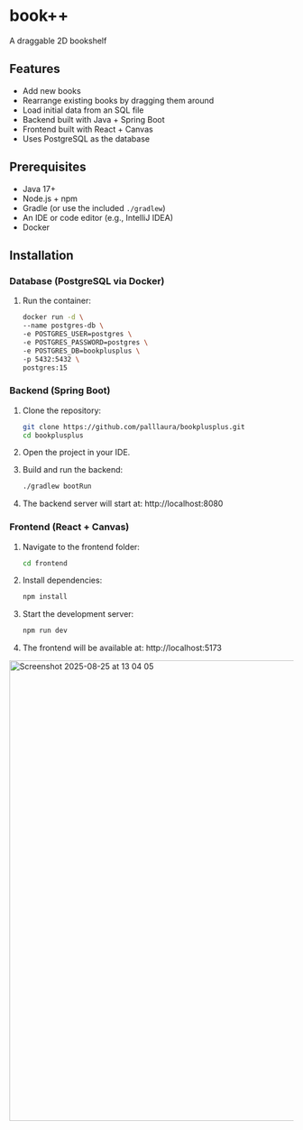 # book++
A draggable 2D bookshelf

## Features

* Add new books
* Rearrange existing books by dragging them around
* Load initial data from an SQL file
* Backend built with Java + Spring Boot
* Frontend built with React + Canvas
* Uses PostgreSQL as the database

## Prerequisites
* Java 17+
* Node.js + npm
* Gradle (or use the included `./gradlew`)
* An IDE or code editor (e.g., IntelliJ IDEA)
* Docker


## Installation

### Database (PostgreSQL via Docker)
1. Run the container:
      ```bash
   docker run -d \
     --name postgres-db \
     -e POSTGRES_USER=postgres \
     -e POSTGRES_PASSWORD=postgres \
     -e POSTGRES_DB=bookplusplus \
     -p 5432:5432 \
     postgres:15

### Backend (Spring Boot)
1. Clone the repository:
   ```bash
   git clone https://github.com/palllaura/bookplusplus.git
   cd bookplusplus

2. Open the project in your IDE.

3. Build and run the backend:
   ```bash
   ./gradlew bootRun
4. The backend server will start at:
   http://localhost:8080

### Frontend (React + Canvas)
1. Navigate to the frontend folder:
   ```bash
   cd frontend
2. Install dependencies:
   ```bash
   npm install
3. Start the development server:
   ```bash
   npm run dev
4. The frontend will be available at:
   http://localhost:5173

<img width="1182" height="817" alt="Screenshot 2025-08-25 at 13 04 05" src="https://github.com/user-attachments/assets/050afd09-9b35-4b4e-9f9e-3c56e5fd4a63" />
